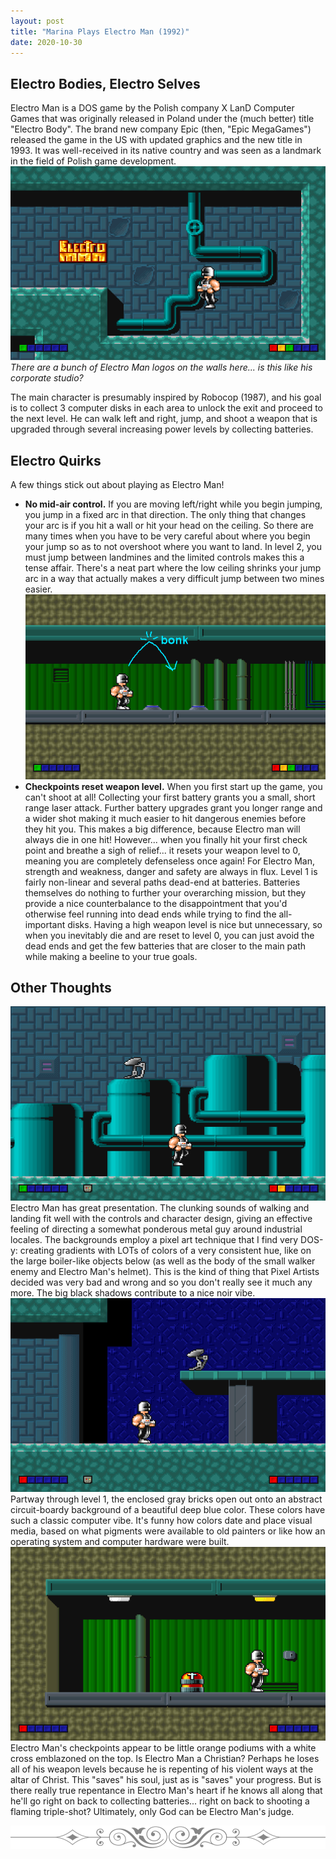 ```yaml
---
layout: post
title: "Marina Plays Electro Man (1992)"
date: 2020-10-30
---
```


## Electro Bodies, Electro Selves
Electro Man is a DOS game by the Polish company X LanD Computer Games that was originally released in Poland under the (much better) title "Electro Body". The brand new company Epic (then, "Epic MegaGames") released the game in the US with updated graphics and the new title in 1993. It was well-received in its native country and was seen as a landmark in the field of Polish game development.
![Electro Man in a blue cavern with a gray brick background and a blue industrial pipe. There's a bright yellow Electro Man logo on the wall](/images/electroman0.png "Electro Man screenshot 1")
*There are a bunch of Electro Man logos on the walls here... is this like his corporate studio?*

The main character is presumably inspired by Robocop (1987), and his goal is to collect 3 computer disks in each area to unlock the exit and proceed to the next level. He can walk left and right, jump, and shoot a weapon that is upgraded through several increasing power levels by collecting batteries.

## Electro Quirks
A few things stick out about playing as Electro Man!
* **No mid-air control.** If you are moving left/right while you begin jumping, you jump in a fixed arc in that direction. The only thing that changes your arc is if you hit a wall or hit your head on the ceiling. So there are many times when you have to be very careful about where you begin your jump so as to not overshoot where you want to land. In level 2, you must jump between landmines and the limited controls makes this a tense affair. There's a neat part where the low ceiling shrinks your jump arc in a way that actually makes a very difficult jump between two mines easier.
![Electro Man in a brown rock cave with corrugated green walls. There are two land mines close together on the ground with an arrow showing how you'll bonk your head if you jump](/images/electroman3.png "Electro Man screenshot 2")
* **Checkpoints reset weapon level.** When you first start up the game, you can't shoot at all! Collecting your first battery grants you a small, short range laser attack. Further battery upgrades grant you longer range and a wider shot making it much easier to hit dangerous enemies before they hit you. This makes a big difference, because Electro man will always die in one hit! However... when you finally hit your first check point and breathe a sigh of relief... it resets your weapon level to 0, meaning you are completely defenseless once again! For Electro Man, strength and weakness, danger and safety are always in flux. Level 1 is fairly non-linear and several paths dead-end at batteries. Batteries themselves do nothing to further your overarching mission, but they provide a nice counterbalance to the disappointment that you'd otherwise feel running into dead ends while trying to find the all-important disks. Having a high weapon level is nice but unnecessary, so when you inevitably die and are reset to level 0, you can just avoid the dead ends and get the few batteries that are closer to the main path while making a beeline to your true goals.

## Other Thoughts
![Electro Man in predominately blue level 1. There are large cylindrical tanks with gradient shading](/images/electroman1.png "Electro Man screenshot 3")
Electro Man has great presentation. The clunking sounds of walking and landing fit well with the controls and character design, giving an effective feeling of directing a somewhat ponderous metal guy around industrial locales. The backgrounds employ a pixel art technique that I find very DOS-y: creating gradients with LOTs of colors of a very consistent hue, like on the large boiler-like objects below (as well as the body of the small walker enemy and Electro Man's helmet). This is the kind of thing that Pixel Artists decided was very bad and wrong and so you don't really see it much any more. The big black shadows contribute to a nice noir vibe.
![Electro Man approaching the deep blue area](/images/electroman4.png "Electro Man screenshot 4")
Partway through level 1, the enclosed gray bricks open out onto an abstract circuit-boardy background of a beautiful deep blue color. These colors have such a classic computer vibe. It's funny how colors date and place visual media, based on what pigments were available to old painters or like how an operating system and computer hardware were built.
![Electro Man next to a checkpoint](/images/electroman2.png "Electro Man screenshot 5")
Electro Man's checkpoints appear to be little orange podiums with a white cross emblazoned on the top. Is Electro Man a Christian? Perhaps he loses all of his weapon levels because he is repenting of his violent ways at the altar of Christ. This "saves" his soul, just as is "saves" your progress. But is there really true repentance in Electro Man's heart if he knows all along that he'll go right on back to collecting batteries... right on back to shooting a flaming triple-shot? Ultimately, only God can be Electro Man's judge.

![Fancy horizontal line](/images/respondrateHR.png "Fancy horizontal line")
<br>